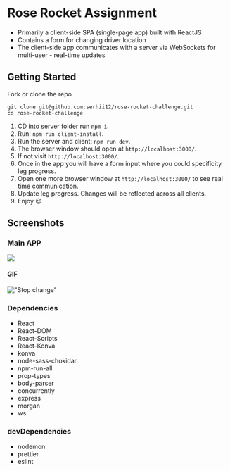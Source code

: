 # Rose Rocket Assignment

- Primarily a client-side SPA (single-page app) built with ReactJS
- Contains a form for changing driver location
- The client-side app communicates with a server via WebSockets for multi-user - real-time updates

## Getting Started

Fork or clone the repo

```
git clone git@github.com:serhii12/rose-rocket-challenge.git
cd rose-rocket-challenge
```

1. CD into server folder run `npm i`.
2. Run: `npm run client-install`.
3. Run the server and client: `npm run dev`.
4. The browser window should open at `http://localhost:3000/`.
5. If not visit `http://localhost:3000/`.
6. Once in the app you will have a form input where you could specificity leg progress.
7. Open one more browser window at `http://localhost:3000/` to see real time communication.
8. Update leg progress. Changes will be reflected across all clients.
9. Enjoy 😉

## Screenshots

### Main APP

<img src="https://github.com/serhii12/rose-rocket-challenge/blob/master/docs/app.png"/>

#### GIF

!["Stop change"](https://github.com/serhii12/rose-rocket-challenge/blob/master/docs/demoGIF.gif?raw=true)

### Dependencies

* React
* React-DOM
* React-Scripts
* React-Konva
* konva
* node-sass-chokidar
* npm-run-all
* prop-types
* body-parser
* concurrently
* express
* morgan
* ws

### devDependencies

* nodemon
* prettier
* eslint